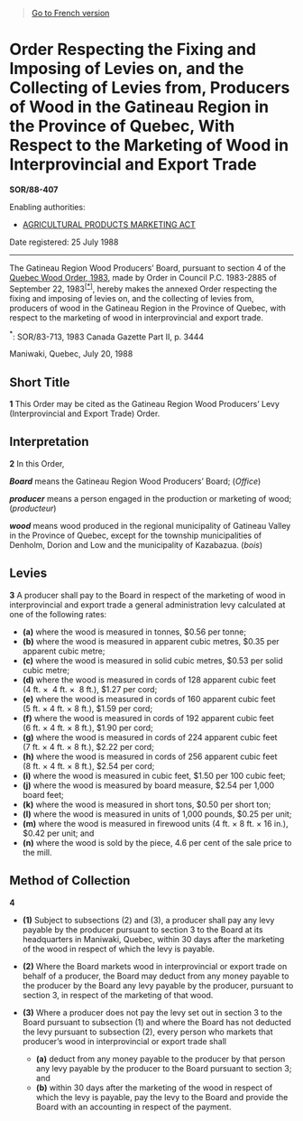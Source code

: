 > [Go to French version](/fr/Règlements/Décrets,%20ordonnances%20et%20règlements%20statutaires/88/407.md)

# Order Respecting the Fixing and Imposing of Levies on, and the Collecting of Levies from, Producers of Wood in the Gatineau Region in the Province of Quebec, With Respect to the Marketing of Wood in Interprovincial and Export Trade

**SOR/88-407**

Enabling authorities: 
- [AGRICULTURAL PRODUCTS MARKETING ACT](/en/Acts/Revised%20Statutes%20of%20Canada/A/A-6.md)

Date registered: 25 July 1988

----------

The Gatineau Region Wood Producers’ Board, pursuant to section 4 of the [Quebec Wood Order, 1983](/en/Regulations/Statutory%20Orders%20and%20Regulations/83/713.md), made by Order in Council P.C. 1983-2885 of September 22, 1983<sup><a href='#fn_1e'>[*]</a></sup>, hereby makes the annexed Order respecting the fixing and imposing of levies on, and the collecting of levies from, producers of wood in the Gatineau Region in the Province of Quebec, with respect to the marketing of wood in interprovincial and export trade.

<a name='fn_1e'><sup>*</sup></a>: SOR/83-713, 1983 Canada Gazette Part II, p. 3444<br />

Maniwaki, Quebec, July 20, 1988




## Short Title


**1** This Order may be cited as the Gatineau Region Wood Producers’ Levy (Interprovincial and Export Trade) Order.




## Interpretation


**2** In this Order,

***Board*** means the Gatineau Region Wood Producers’ Board; (*Office*)

***producer*** means a person engaged in the production or marketing of wood; (*producteur*)

***wood*** means wood produced in the regional municipality of Gatineau Valley in the Province of Quebec, except for the township municipalities of Denholm, Dorion and Low and the municipality of Kazabazua. (*bois*)




## Levies


**3** A producer shall pay to the Board in respect of the marketing of wood in interprovincial and export trade a general administration levy calculated at one of the following rates:
- **(a)** where the wood is measured in tonnes, $0.56 per tonne;
- **(b)** where the wood is measured in apparent cubic metres, $0.35 per apparent cubic metre;
- **(c)** where the wood is measured in solid cubic metres, $0.53 per solid cubic metre;
- **(d)** where the wood is measured in cords of 128 apparent cubic feet (4 ft. ×  4 ft. ×  8 ft.), $1.27 per cord;
- **(e)** where the wood is measured in cords of 160 apparent cubic feet (5 ft. × 4 ft. × 8 ft.), $1.59 per cord;
- **(f)** where the wood is measured in cords of 192 apparent cubic feet (6 ft. × 4 ft. × 8 ft.), $1.90 per cord;
- **(g)** where the wood is measured in cords of 224 apparent cubic feet (7 ft. × 4 ft. × 8 ft.), $2.22 per cord;
- **(h)** where the wood is measured in cords of 256 apparent cubic feet (8 ft. × 4 ft. × 8 ft.), $2.54 per cord;
- **(i)** where the wood is measured in cubic feet, $1.50 per 100 cubic feet;
- **(j)** where the wood is measured by board measure, $2.54 per 1,000 board feet;
- **(k)** where the wood is measured in short tons, $0.50 per short ton;
- **(l)** where the wood is measured in units of 1,000 pounds, $0.25 per unit;
- **(m)** where the wood is measured in firewood units (4 ft. × 8 ft. × 16 in.), $0.42 per unit; and
- **(n)** where the wood is sold by the piece, 4.6 per cent of the sale price to the mill.




## Method of Collection


**4** 

- **(1)** Subject to subsections (2) and (3), a producer shall pay any levy payable by the producer pursuant to section 3 to the Board at its headquarters in Maniwaki, Quebec, within 30 days after the marketing of the wood in respect of which the levy is payable.

- **(2)** Where the Board markets wood in interprovincial or export trade on behalf of a producer, the Board may deduct from any money payable to the producer by the Board any levy payable by the producer, pursuant to section 3, in respect of the marketing of that wood.

- **(3)** Where a producer does not pay the levy set out in section 3 to the Board pursuant to subsection (1) and where the Board has not deducted the levy pursuant to subsection (2), every person who markets that producer’s wood in interprovincial or export trade shall
	- **(a)** deduct from any money payable to the producer by that person any levy payable by the producer to the Board pursuant to section 3; and
	- **(b)** within 30 days after the marketing of the wood in respect of which the levy is payable, pay the levy to the Board and provide the Board with an accounting in respect of the payment.


